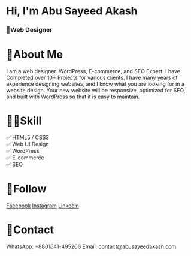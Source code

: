 # Hi, I'm Abu Sayeed Akash
### 📍Web Designer
# 🎯About Me
I am a web designer. WordPress, E-commerce, and SEO Expert. I have Completed over 10+ Projects for various clients. I have many years of experience designing websites, and I know what you are looking for in a website design. Your new website will be responsive, optimized for SEO, and built with WordPress so that it is easy to maintain. 

# 👨‍💻Skill
✅ HTML5 / CSS3 </br>
✅ Web UI Design </br>
✅ WordPress </br>
✅ E-commerce </br>
✅ SEO </br>

# 👑Follow
<a target="_blank" href="https://www.facebook.com/abusayeedakash5/">Facebook</a>
<a target="_blank" href="https://www.instagram.com/dev_akash123/">Instagram</a>
<a target="_blank" href="https://www.linkedin.com/in/abu-sayeed-akash/">Linkedin</a>

# 🚩Contact
WhatsApp: +8801641-495206
Email: contact@abusayeedakash.com
